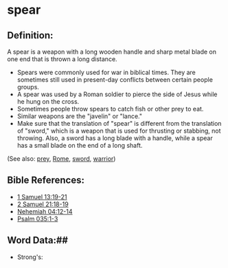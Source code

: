 # spear #

## Definition: ##

A spear is a weapon with a long wooden handle and sharp metal blade on one end that is thrown a long distance.

* Spears were commonly used for war in biblical times. They are sometimes still used in present-day conflicts between certain people groups.
* A spear was used by a Roman soldier to pierce the side of Jesus while he hung on the cross.
* Sometimes people throw spears to catch fish or other prey to eat.
* Similar weapons are the "javelin" or "lance."
* Make sure that the translation of "spear" is different from the translation of "sword," which is a weapon that is used for thrusting or stabbing, not throwing. Also, a sword has a long blade with a handle, while a spear has a small blade on the end of a long shaft.

(See also: [prey](../other/prey.md), [Rome](../other/rome.md), [sword](../other/sword.md), [warrior](../other/warrior.md))

## Bible References: ##

* [1 Samuel 13:19-21](rc://en/tn/help/1sa/13/19)
* [2 Samuel 21:18-19](rc://en/tn/help/2sa/21/18)
* [Nehemiah 04:12-14](rc://en/tn/help/neh/04/12)
* [Psalm 035:1-3](rc://en/tn/help/psa/035/001)

## Word Data:##

* Strong's: 

